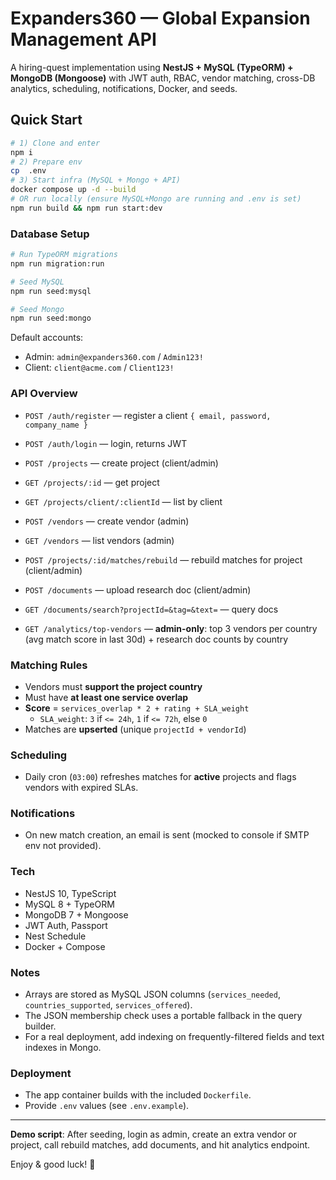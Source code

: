 # Expanders360 — Global Expansion Management API

A hiring-quest implementation using **NestJS + MySQL (TypeORM) + MongoDB (Mongoose)** with JWT auth, RBAC, vendor matching, cross-DB analytics, scheduling, notifications, Docker, and seeds.

## Quick Start

```bash
# 1) Clone and enter
npm i
# 2) Prepare env
cp  .env
# 3) Start infra (MySQL + Mongo + API)
docker compose up -d --build
# OR run locally (ensure MySQL+Mongo are running and .env is set)
npm run build && npm run start:dev
```

### Database Setup

```bash
# Run TypeORM migrations
npm run migration:run

# Seed MySQL
npm run seed:mysql

# Seed Mongo
npm run seed:mongo
```

Default accounts:

- Admin: `admin@expanders360.com` / `Admin123!`
- Client: `client@acme.com` / `Client123!`

### API Overview

- `POST /auth/register` — register a client `{ email, password, company_name }`
- `POST /auth/login` — login, returns JWT

- `POST /projects` — create project (client/admin)
- `GET /projects/:id` — get project
- `GET /projects/client/:clientId` — list by client

- `POST /vendors` — create vendor (admin)
- `GET /vendors` — list vendors (admin)

- `POST /projects/:id/matches/rebuild` — rebuild matches for project (client/admin)

- `POST /documents` — upload research doc (client/admin)
- `GET /documents/search?projectId=&tag=&text=` — query docs

- `GET /analytics/top-vendors` — **admin-only**: top 3 vendors per country (avg match score in last 30d) + research doc counts by country

### Matching Rules

- Vendors must **support the project country**
- Must have **at least one service overlap**
- **Score** = `services_overlap * 2 + rating + SLA_weight`
  - `SLA_weight`: `3` if `<= 24h`, `1` if `<= 72h`, else `0`
- Matches are **upserted** (unique `projectId + vendorId`)

### Scheduling

- Daily cron (`03:00`) refreshes matches for **active** projects and flags vendors with expired SLAs.

### Notifications

- On new match creation, an email is sent (mocked to console if SMTP env not provided).

### Tech

- NestJS 10, TypeScript
- MySQL 8 + TypeORM
- MongoDB 7 + Mongoose
- JWT Auth, Passport
- Nest Schedule
- Docker + Compose

### Notes

- Arrays are stored as MySQL JSON columns (`services_needed`, `countries_supported`, `services_offered`).
- The JSON membership check uses a portable fallback in the query builder.
- For a real deployment, add indexing on frequently-filtered fields and text indexes in Mongo.

### Deployment

- The app container builds with the included `Dockerfile`.
- Provide `.env` values (see `.env.example`).

---

**Demo script**: After seeding, login as admin, create an extra vendor or project, call rebuild matches, add documents, and hit analytics endpoint.

Enjoy & good luck! 🚀
